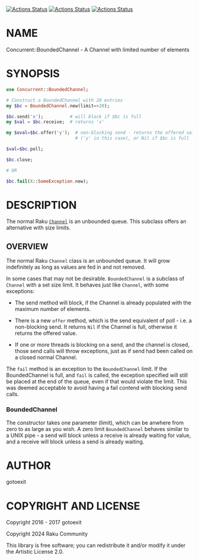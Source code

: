 [![Actions Status](https://github.com/raku-community-modules/Concurrent-BoundedChannel/actions/workflows/linux.yml/badge.svg)](https://github.com/raku-community-modules/Concurrent-BoundedChannel/actions) [![Actions Status](https://github.com/raku-community-modules/Concurrent-BoundedChannel/actions/workflows/macos.yml/badge.svg)](https://github.com/raku-community-modules/Concurrent-BoundedChannel/actions) [![Actions Status](https://github.com/raku-community-modules/Concurrent-BoundedChannel/actions/workflows/windows.yml/badge.svg)](https://github.com/raku-community-modules/Concurrent-BoundedChannel/actions)

NAME
====

Concurrent::BoundedChannel - A Channel with limited number of elements

SYNOPSIS
========

```raku
use Concurrent::BoundedChannel;

# Construct a BoundedChannel with 20 entries
my $bc = BoundedChannel.new(limit=>20);

$bc.send('x');          # will block if $bc is full
my $val = $bc.receive;  # returns 'x'

my $oval=$bc.offer('y');  # non-blocking send - returns the offered value
                          # ('y' in this case), or Nil if $bc is full

$val=$bc.poll;

$bc.close;

# OR

$bc.fail(X::SomeException.new);
```

DESCRIPTION
===========

The normal Raku [`Channel`](https://docs.raku.org/type/Channel) is an unbounded queue. This subclass offers an alternative with size limits.

OVERVIEW
--------

The normal Raku `Channel` class is an unbounded queue. It will grow indefinitely as long as values are fed in and not removed.

In some cases that may not be desirable. `BoundedChannel` is a subclass of `Channel` with a set size limit. It behaves just like `Channel`, with some exceptions:

  * The send method will block, if the Channel is already populated with the maximum number of elements.

  * There is a new `offer` method, which is the send equivalent of poll - i.e. a non-blocking send. It returns `Nil` if the Channel is full, otherwise it returns the offered value.

  * If one or more threads is blocking on a send, and the channel is closed, those send calls will throw exceptions, just as if send had been called on a closed normal Channel.

The `fail` method is an exception to the `BoundedChannel` limit. If the BoundedChannel is full, and `fail` is called, the exception specified will still be placed at the end of the queue, even if that would violate the limit. This was deemed acceptable to avoid having a fail contend with blocking send calls.

### BoundedChannel

The constructor takes one parameter (limit), which can be anwhere from zero to as large as you wish. A zero limit `BoundedChannel` behaves similar to a UNIX pipe - a send will block unless a receive is already waiting for value, and a receive will block unless a send is already waiting.

AUTHOR
======

gotoexit

COPYRIGHT AND LICENSE
=====================

Copyright 2016 - 2017 gotoexit

Copyright 2024 Raku Community

This library is free software; you can redistribute it and/or modify it under the Artistic License 2.0.


